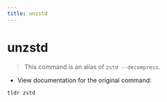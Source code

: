 ```yaml
---
title: unzstd
---
```

# unzstd

> This command is an alias of `zstd --decompress`.

- View documentation for the original command:

`tldr zstd`
